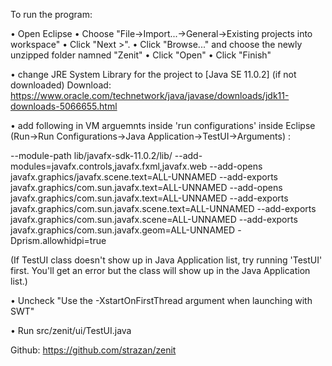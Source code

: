To run the program:

• Open Eclipse
• Choose "File->Import...->General->Existing projects into workspace"
• Click "Next >".
• Click "Browse..." and choose the newly unzipped folder namned "Zenit"
• Click "Open"
• Click "Finish"

• change JRE System Library for the project to [Java SE 11.0.2]
(if not downloaded)
Download:  https://www.oracle.com/technetwork/java/javase/downloads/jdk11-downloads-5066655.html

• add following in VM arguemnts inside 'run configurations' inside Eclipse (Run->Run Configurations->Java Application->TestUI->Arguments) :

--module-path lib/javafx-sdk-11.0.2/lib/ --add-modules=javafx.controls,javafx.fxml,javafx.web
 --add-opens
javafx.graphics/javafx.scene.text=ALL-UNNAMED
--add-exports
javafx.graphics/com.sun.javafx.text=ALL-UNNAMED
--add-opens
javafx.graphics/com.sun.javafx.text=ALL-UNNAMED
--add-exports
javafx.graphics/com.sun.javafx.scene.text=ALL-UNNAMED
--add-exports
javafx.graphics/com.sun.javafx.scene=ALL-UNNAMED
--add-exports
javafx.graphics/com.sun.javafx.geom=ALL-UNNAMED
-Dprism.allowhidpi=true

(If TestUI class doesn't show up in Java Application list, try running 'TestUI' first. You'll get an error but the class will show up in the Java Application list.)

• Uncheck "Use the -XstartOnFirstThread argument when launching with SWT"

• Run src/zenit/ui/TestUI.java

Github: https://github.com/strazan/zenit
